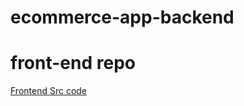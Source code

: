 # ecommerce-app-backend
# front-end repo
[Frontend Src code](https://github.com/ashishnallana/ecommerce-app-frontend)
